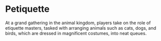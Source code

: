 # Petiquette
At a grand gathering in the animal kingdom, players take on the role of etiquette masters, tasked with arranging animals such as cats, dogs, and birds, which are dressed in magnificent costumes, into neat queues. 
